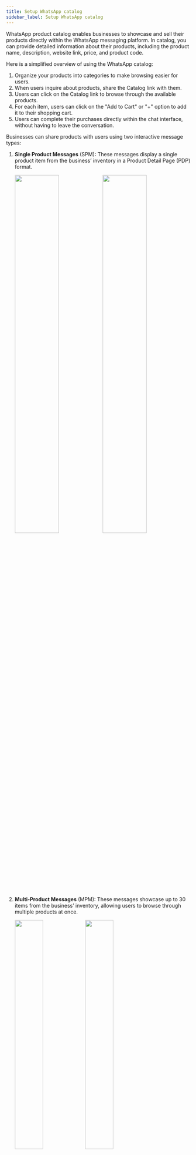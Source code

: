 ```yaml
---
title: Setup WhatsApp catalog
sidebar_label: Setup WhatsApp catalog
---
```


WhatsApp product catalog enables businesses to showcase and sell their products directly within the WhatsApp messaging platform. In catalog, you can provide detailed information about their products, including the product name, description, website link, price, and product code.

Here is a simplified overview of using the WhatsApp catalog:

1. Organize your products into categories to make browsing easier for users.
2. When users inquire about products, share the Catalog link with them.
3. Users can click on the Catalog link to browse through the available products.
4. For each item, users can click on the "Add to Cart" or "+" option to add it to their shopping cart.
5. Users can complete their purchases directly within the chat interface, without having to leave the conversation.

Businesses can share products with users using two interactive message types:

1. **Single Product Messages** (SPM): These messages display a single product item from the business’ inventory in a Product Detail Page (PDP) format. 
   
   <img src="https://i.imgur.com/0Fc5Asl.png" width="50%"/><img src="https://i.imgur.com/Nlw4IDw.png" width="50%"/>

2. **Multi-Product Messages** (MPM): These messages showcase up to 30 items from the business’ inventory, allowing users to browse through multiple products at once.

    <img src="https://i.imgur.com/GnDzjeE.png" width="40%"/><img src="https://i.imgur.com/CgEn4CB.png" width="40%"/>


## Setup WhatsApp product catalog

To set up a WhatsApp product catalog, you need to create a catalog under each WhatsApp Business Account (WABA). Each catalog is assigned with a unique catalog ID. For detailed instructions, see [Facebook's documentation](https://en-gb.facebook.com/business/help/1275400645914358?id=725943027795860).

### Create a catalog 

To create a Catalog in FBM (Facebook Business Manager) for your business, follow these steps:

1. Log on to [Facebook Business Manager](https://business.facebook.com/settings).

2. Navigate to **Data Sources** > **Catalog**.

   ![](https://i.imgur.com/kBNq6tm.png)
   
3. Click **Add** > **Create a New Catalog**.

   * For the first time you are creating a catalog, click **Get Started**. Select **Create a catalog**, and then click **Get Started** again.
   * If you already have at least one catalog, you will see all of your catalogs listed. Select **+ Add Catalog** to create a new one.

    ![](https://i.imgur.com/EebkHmM.png)
    
4. Enter the **Catalog name**, select the **Type of catalog**, and click **Create catalog**.

   <img src="https://i.imgur.com/QbxvLO8.png" alt="drawing" width="80%"/>

* This will create a new catalog. Once the Catalog is created, you can add products to the Catalog either manually or through a [Data Feed](https://www.facebook.com/business/help/1898524300466211?id=725943027795860).

5. Click **Open in Commerce Manager** at the top right to add and manage your catalog from the Commerce Manager Dashboard.

   ![](https://i.imgur.com/Fe4XEJD.png)

6. Select your preferred option. Using a Data feed allows adding products with complete information using a CSV file and syncing the data through the Commerce Manager (CM). In this case, **Data feed** option is selected.

   ![](https://i.imgur.com/LlqPgBI.png)

7. Click **Download template** and choose your preferred file format to download.
  
   ![](https://i.imgur.com/Ykc6JH2.png)
   
* The excel template will be downloaded to your device folder.

8. Open the downloaded template (excel sheet) and enter your catalog details.

   ![](https://i.imgur.com/rPZIeCd.png)
   
9. Go back to **Data sources** and click **Next**.  

   ![](https://i.imgur.com/jHEL5PH.png)

10. Enter the URL of the downloaded template with all the details of your catalog or upload from your computer and click **Next**.

    ![](https://i.imgur.com/72BR3Hv.png)
    
* This will create a catalog for your business.
     
11. Navigate to **Catalouge** > **Items** to view and manage all the items in your catalog.

   ![](https://i.imgur.com/1dLSamM.png)   

12. Click **Data sources** to automate the sync based on your preferred cadence such as hourly, daily, and weekly. To find the CSV headers and supported values on the Data Feed, see [here](https://www.facebook.com/business/help/120325381656392?id=725943027795860).

    ![](https://i.imgur.com/SKFq5d5.png)

Before using products from the catalog, it is important to consider the following:

* **ContentID**: This ID can be provided by the business or generated automatically by Facebook. It must be unique and will serve as the Product ID in the WhatsApp product message node.
* **Syncing time**: When syncing catalogs using the data feed, it may take some time for products to update. Products cannot be sent on WhatsApp until this process is completed.
* **Mandatory fields for Indian businesses**: For businesses in India, certain fields (origin_country, importer_name, and importer_address) must be filled out according to field specifications before each product can be used as SPM/MPM.
* **Adding field values**: You can add field values (origin_country, importer_name, and importer_address) in the CSV file or use a Data Rule to fill the values by default from the *Data Feed settings* page.

   ![](https://i.imgur.com/1oEGBny.png)
   
### Link catalog to a WhatsApp business account

Once the catalog is set up, the business has to share the catalog access with the BSP (Yellow.ai) to use items from the catalog in WABA accounts created by Yellow. 

To share catalog access with the BSP and connect it to WABA: 

1. On the client's BM, go to **Catalog** > **Assign Partner**.

   ![](https://i.imgur.com/BCh7ZBZ.png)


2. Enter the BSP's (yellow.ai’s) BM ID(Business Manager) to link to the catalog of the business.

   <img src="https://i.imgur.com/kzQnZTG.png" width="70%"/>


3. Ensure that the BSP's name appears as a partner for the catalog, and enable **Manage catalog** permission.

   ![](https://i.imgur.com/23bYVrY.png)


4. Once the access is shared, the BSP will get the catalog listed at their end, as shown below.

   ![](https://i.imgur.com/XEcYZTy.png)


5. After getting access, the BSP has to link the catalog to the WABA. To do this, the BSP has to go to the **Phone Number** page on the WABA account on BM, click on the **Cart** icon on the left pane, and then choose the Catalog that needs to be linked.

   <img src="https://i.imgur.com/5oJrzpP.png" width="70%"/>


6. Your Catalog should appear in the connected catalog list. This confirms that the Catalog is ready to be used on the WABA and the phone number attached to this WABA.
 
 <img src="https://i.imgur.com/6NAB8Uy.png" width="70%"/>
 
### Connect catalog with WhatsApp chatbot

Once the catalog is linked to WABA, connect the catalog with the whatsApp chatbot.

##### Prerequisites

* Ensure your [WhatsApp business account is connected to the Yellow.ai platform](https://docs.yellow.ai/docs/platform_concepts/channelConfiguration/whatsapp-configuration).
* Copy the catalog ID from the **Catalogues** page that you want to connect to your WhatsApp chatbot.
* Create a flow in the Automation module using the [WhatsApp product message](https://docs.yellow.ai/docs/platform_concepts/studio/build/nodes/message-nodes1/message-nodes) node.



To connect catalog with WhatsApp chatbot, follow these steps:

1. On the left navigation bar, click **Extensions**.

    ![](https://imgur.com/PIOvT6K.png)

2. Click **Channels** > **Messaging** > **WhatsApp Messenger**. 

    ![](https://imgur.com/bB6nmTk.png)
    
2. Click on the below-highlighted icon and select **Edit** option. 

    ![](https://imgur.com/bpukhiK.png)
    
3. Paste the **Catalouge ID** that you have copied and click **Save**.

    <img src="https://i.imgur.com/7yTtZVD.png" alt="drawing" width="80%"/>
    
* This will connect your catalog to the chatbot.

4. In the Automation module, create a flow using the [WhatsApp product message](https://docs.yellow.ai/docs/platform_concepts/studio/build/nodes/message-nodes1/message-nodes) node, using Single Product Messages (SPM) or Multi-Product Messages (MPM) based on your use case.

   ![](https://i.imgur.com/2VbCAhb.png)

5. [Test the WhatsApp chatbot](https://docs.yellow.ai/docs/platform_concepts/channelConfiguration/test-wa-bot) to ensure that the catalog items are displayed in the chat interface.

### Compliance to use SPM/MPM on WhatsApp (Mandatory for Indian WABA)

It is mandatory for Indian businesses to provide business and [compliance information](https://www.whatsapp.com/policies/commerce-policy/) to use the SPM/MPM feature on their WABA accounts. This is mandatory for all Indian WhatsApp business accounts.

Log on to the [Cloud Platform](https://cloud.yellow.ai/), go to **Channels** > **WhatsApp**, and fill in all the basic and additional details.

   <img src="https://i.imgur.com/g7gw6v9.png" width="70%"/>

   
## Best practices to setup a WhatsApp Business Catalog 

You need to consider the following best practices while setting up your WhatsApp product catalog:

* **Categorize products**: Use categories to systematically organize your products. This helps users to browse through the catalog items that they want to buy.
* **Add high-resolution images and product details**: Ensure that your catalog features high-resolution images and product details such as product name, description, product code, pricing, and a direct link to the website to showcase your products.
* **Optimize catalog size**: You can add up to 500 items to their product catalog. It is recommended to include only the best sellers and in demand products.
* **Update products regularly**: Keep each product listing up-to-date with correct pricing, product names, and availability to provide accurate information to build trust with customers.

## FAQs

<details>
<summary>Is SPM/MPM supported on Cloud API?</summary>
<div>
 <br/>
 <div>Yes, WhatsApp SPM/MPM are now supported on Cloud API hosted WABAs as well.</div>
  </div>
</details>

<details>
<summary> Is it possible to connect the catalog with WhatsApp chatbot?</summary>
<div>
 <br/>
 <div>Yes, once the catalog is linked to WABA, you can connect it with the WhatsApp chatbot.</div>
  </div>
</details>  

<details>
<summary>Can Shopify or other ecom platforms be used for syncing the products on FB Catalog?</summary>
<div>
 <br/>
 <div>Yes, Shopify Catalogs can be synced with WhatsApp Catalogs for the products uploaded on Shopify to be used on the SPM/MPM as well. Its requested to the client to get in touch with the Shopify Team to add the Sync of the products with WA Catalog to get started. The feature is available but not explored yet from Yellow’s side due to the limitation to access to an active Shopify instance.</div>
  </div>
</details> 

<details>
<summary>Can we upload or update the product quantity or availability from the Platform?</summary>
<div>
 <br/>
 <div>No, since there is no integration available for the CM and the platform, it is not currently possible to manage the catalog in any way from the platform.</div>
  </div>
</details> 

<details>
<summary>How many products can be added to a Catalog?</summary>
<div>
 <br/>
 <div>There is no limit as of now on the number of items that can be added to a catalog.</div>
  </div>
</details> 

<details>
<summary>How many products can be sent in a single message to the user?</summary>
<div>
 <br/>
 <div>Businesses can send up to 30 products on a MPM.</div>
  </div>
</details> 

<details>
<summary>Is the feature available similar to the Jio Mart WABA?</summary>
<div>
 <br/>
 <div>No, Jio Mart Catalog feature is a beta feature that is exclusive to JioMart and not available for GA or any other BSPs. There is no tentative timeline for the release of the feature.</div>
  </div>
</details> 

<details>
<summary>Can the business send dynamic pricing based on the user's location or other parameters?</summary>
<div>
 <br/>
 <div>No, product pricing is static and cannot be changed from user to user.</div>
  </div>
</details> 

<details>
<summary>Can the price or other mandatory fields be hidden if not required?</summary>
<div>
 <br/>
 <div>No, it is not possible to hide mandatory fields like Image, Product Title, Description, and Price from the user while sending.</div>
  </div>
</details> 

<details>
<summary>Is it possible to send digital goods like recharges, Loan offers, and so on to be sent as a product message?</summary>
<div>
 <br/>
 <div> Yes, digital goods are allowed to be sent as SPM/MPM. BFSI customers can also use SPM/MPM to showcase card, load or other finance related products on SPM/MPM.</div>
  </div>
</details> 